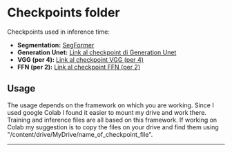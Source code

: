 # Checkpoints folder

Checkpoints used in inference time:

- **Segmentation:** [SegFormer]([https://example.com/segmentation_checkpoint](https://drive.google.com/file/d/1fAvQaAsPdoPOABiiGqGx20zdV7woNs_v/view?usp=sharing))
- **Generation Unet:** [Link al checkpoint di Generation Unet](https://example.com/generation_unet_checkpoint)
- **VGG (per 4):** [Link al checkpoint VGG (per 4)](https://example.com/vgg_checkpoint)
- **FFN (per 2):** [Link al checkpoint FFN (per 2)](https://example.com/ffn_checkpoint)

## Usage

The usage depends on the framework on which you are working. Since I used google Colab I found it easier to mount my drive and work there. 
Training and inference files are all based on this framework. 
If working on Colab my suggestion is to copy the files on your drive and find them using "/content/drive/MyDrive/name_of_checkpoint_file".

---

